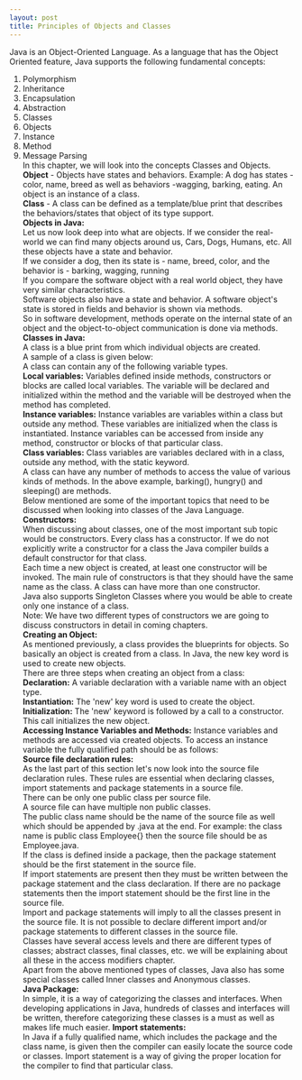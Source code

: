 ```yaml
---
layout: post
title: Principles of Objects and Classes
---
```


Java is an Object-Oriented Language. As a language that has the Object Oriented feature, Java supports the following fundamental concepts:<br />
1. Polymorphism <br />
2. Inheritance <br />
3. Encapsulation <br />
4. Abstraction <br />
5. Classes <br />
6. Objects <br />
7. Instance <br />
8. Method <br />
9. Message Parsing <br />
In this chapter, we will look into the concepts Classes and Objects.<br />
**Object** - Objects have states and behaviors. Example: A dog has states - color, name, breed as well as behaviors -wagging, barking, eating. An object is an instance of a class. <br />
**Class** - A class can be defined as a template/blue print that describes the behaviors/states that object of its type support.<br />
**Objects in Java:**<br />
Let us now look deep into what are objects. If we consider the real-world we can find many objects around us, Cars, Dogs, Humans, etc. All these objects have a state and behavior.<br />
If we consider a dog, then its state is - name, breed, color, and the behavior is - barking, wagging, running<br />
If you compare the software object with a real world object, they have very similar characteristics.<br />
Software objects also have a state and behavior. A software object's state is stored in fields and behavior is shown via methods.<br />
So in software development, methods operate on the internal state of an object and the object-to-object communication is done via methods.<br />
**Classes in Java:**<br />
A class is a blue print from which individual objects are created.<br />
A sample of a class is given below: <br />
A class can contain any of the following variable types.<br />
**Local variables:** Variables defined inside methods, constructors or blocks are called local variables. The variable will be declared and initialized within the method and the variable will be destroyed when the method has completed.<br />
**Instance variables:** Instance variables are variables within a class but outside any method. These variables are initialized when the class is instantiated. Instance variables can be accessed from inside any method, constructor or blocks of that particular class.<br />
**Class variables:** Class variables are variables declared with in a class, outside any method, with the static keyword.<br />
A class can have any number of methods to access the value of various kinds of methods. In the above example, barking(), hungry() and sleeping() are methods.<br />
Below mentioned are some of the important topics that need to be discussed when looking into classes of the Java Language.<br />
**Constructors:**<br />
When discussing about classes, one of the most important sub topic would be constructors. Every class has a constructor. If we do not explicitly write a constructor for a class the Java compiler builds a default constructor for that class.<br />
Each time a new object is created, at least one constructor will be invoked. The main rule of constructors is that they should have the same name as the class. A class can have more than one constructor.<br />
Java also supports Singleton Classes where you would be able to create only one instance of a class.<br />
Note: We have two different types of constructors we are going to discuss constructors in detail in coming chapters.<br />
**Creating an Object:**<br />
As mentioned previously, a class provides the blueprints for objects. So basically an object is created from a class. In Java, the new key word is used to create new objects. <br />
There are three steps when creating an object from a class:<br />
**Declaration:** A variable declaration with a variable name with an object type.<br />
**Instantiation:** The 'new' key word is used to create the object.<br />
**Initialization:** The 'new' keyword is followed by a call to a constructor. This call initializes the new object.<br />
**Accessing Instance Variables and Methods:**
Instance variables and methods are accessed via created objects. To access an instance variable the fully qualified path should be as follows:<br />
**Source file declaration rules:**<br />
As the last part of this section let's now look into the source file declaration rules. These rules are essential when declaring classes, import statements and package statements in a source file.<br />
There can be only one public class per source file.<br />
A source file can have multiple non public classes.<br />
The public class name should be the name of the source file as well which should be appended by .java at the end. For example: the class name is public class Employee{} then the source file should be as Employee.java.<br />
If the class is defined inside a package, then the package statement should be the first statement in the source file.<br />
If import statements are present then they must be written between the package statement and the class declaration. If there are no package statements then the import statement should be the first line in the source file. <br />
Import and package statements will imply to all the classes present in the source file. It is not possible to declare different import and/or package statements to different classes in the source file.<br />
Classes have several access levels and there are different types of classes; abstract classes, final classes, etc. we will be explaining about all these in the access modifiers chapter.<br />
Apart from the above mentioned types of classes, Java also has some special classes called Inner classes and Anonymous classes.<br />
**Java Package:**<br />
In simple, it is a way of categorizing the classes and interfaces. When developing applications in Java, hundreds of classes and interfaces will be written, therefore categorizing these classes is a must as well as makes life much easier.
**Import statements:**<br />
In Java if a fully qualified name, which includes the package and the class name, is given then the compiler can easily locate the source code or classes. Import statement is a way of giving the proper location for the compiler to find that particular class.<br />
